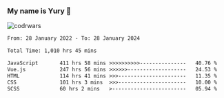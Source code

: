 ### My name is Yury 👋 
![codrwars](https://www.codewars.com/users/litury/badges/micro) 


<!--START_SECTION:waka-->

```txt
From: 28 January 2022 - To: 28 January 2024

Total Time: 1,010 hrs 45 mins

JavaScript       411 hrs 58 mins >>>>>>>>>>---------------   40.76 %
Vue.js           247 hrs 56 mins >>>>>>-------------------   24.53 %
HTML             114 hrs 41 mins >>>----------------------   11.35 %
CSS              101 hrs 3 mins  >>>----------------------   10.00 %
SCSS             60 hrs 2 mins   >------------------------   05.94 %
```

<!--END_SECTION:waka-->

